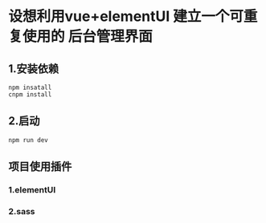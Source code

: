 # 设想利用vue+elementUI 建立一个可重复使用的 后台管理界面
## 1.安装依赖
    npm insatall
    cnpm install
## 2.启动
    npm run dev     
## 项目使用插件

### 1.elementUI
### 2.sass